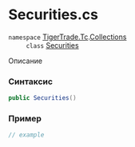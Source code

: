 
# Securities.cs
`namespace` [TigerTrade.Tc](../../../../TigerTrade.Tc.md).[Collections](../../../../TigerTrade.Tc/Collections.md)  
&nbsp;&nbsp;&nbsp;&nbsp;&nbsp;&nbsp;&nbsp;&nbsp;&nbsp;`class` [Securities](../../Securities.cs.md)

Описание

### Синтаксис
```csharp
public Securities()
```


### Пример  
```csharp
// example
```
                    
                    